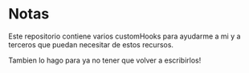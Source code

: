 # Notas

Este repositorio contiene varios customHooks para ayudarme a mi y a terceros que 
puedan necesitar de estos recursos.

Tambien lo hago para ya no tener que volver a escribirlos!